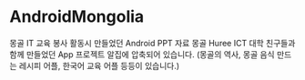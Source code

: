 # AndroidMongolia
몽골 IT 교육 봉사 활동시 만들었던 Android PPT 자료
몽골 Huree ICT 대학 친구들과 함께 만들었던 App 프로젝트 알집에 압축되어 있습니다. (몽골의 역사, 몽골 음식 만드는 레시피 어플, 한국어 교육 어플 등등이 있습니다.)
